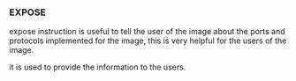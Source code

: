 ### EXPOSE ####

expose instruction is useful to tell the user of the image about the ports and protocols implemented for the image,
this is very helpful for the users of the image.

it is used to provide the information to the users.
